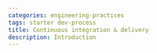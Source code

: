 ```yaml
---
categories: engineering-practices
tags: starter dev-process
title: Continuous integration & delivery
description: Introduction
---
```

